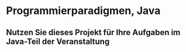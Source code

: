 # Programmierparadigmen, Java

## Nutzen Sie dieses Projekt für Ihre Aufgaben im Java-Teil der Veranstaltung
